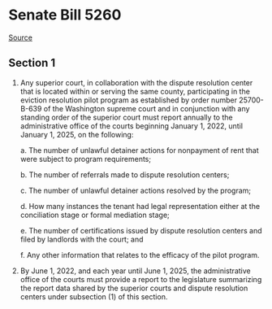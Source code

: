 # Senate Bill 5260

[Source](http://lawfilesext.leg.wa.gov/biennium/2021-22/Xml/Bills/Senate%20Bills/5260.xml)
## Section 1
1. Any superior court, in collaboration with the dispute resolution center that is located within or serving the same county, participating in the eviction resolution pilot program as established by order number 25700-B-639 of the Washington supreme court and in conjunction with any standing order of the superior court must report annually to the administrative office of the courts beginning January 1, 2022, until January 1, 2025, on the following:

    a. The number of unlawful detainer actions for nonpayment of rent that were subject to program requirements;

    b. The number of referrals made to dispute resolution centers;

    c. The number of unlawful detainer actions resolved by the program;

    d. How many instances the tenant had legal representation either at the conciliation stage or formal mediation stage;

    e. The number of certifications issued by dispute resolution centers and filed by landlords with the court; and

    f. Any other information that relates to the efficacy of the pilot program.

2. By June 1, 2022, and each year until June 1, 2025, the administrative office of the courts must provide a report to the legislature summarizing the report data shared by the superior courts and dispute resolution centers under subsection (1) of this section.

